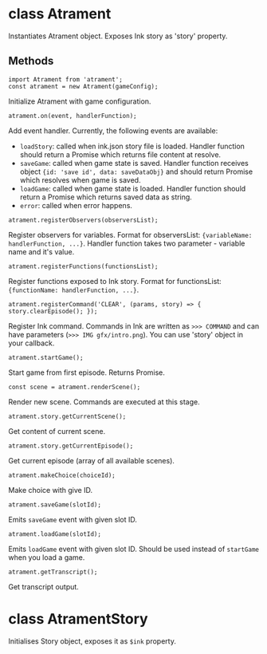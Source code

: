 # class Atrament

Instantiates Atrament object. Exposes Ink story as 'story' property.

## Methods

```
import Atrament from 'atrament';
const atrament = new Atrament(gameConfig);
```
Initialize Atrament with game configuration.

```
atrament.on(event, handlerFunction);
```
Add event handler. Currently, the following events are available:
* `loadStory`: called when ink.json story file is loaded. Handler function should return a Promise which returns file content at resolve.
* `saveGame`: called when game state is saved. Handler function receives object `{id: 'save id', data: saveDataObj}` and should return Promise which resolves when game is saved.
* `loadGame`: called when game state is loaded. Handler function should return a Promise which returns saved data as string.
* `error`: called when error happens.

```
atrament.registerObservers(observersList);
```
Register observers for variables. Format for observersList: `{variableName: handlerFunction, ...}`. Handler function takes two parameter - variable name and it's value.

```
atrament.registerFunctions(functionsList);
```
Register functions exposed to Ink story. Format for functionsList: `{functionName: handlerFunction, ...}`.

```
atrament.registerCommand('CLEAR', (params, story) => { story.clearEpisode(); });
```
Register Ink command. Commands in Ink are written as `>>> COMMAND` and can have parameters (`>>> IMG gfx/intro.png`). You can use 'story' object in your callback.

```
atrament.startGame();
```
Start game from first episode. Returns Promise.

```
const scene = atrament.renderScene();
```
Render new scene. Commands are executed at this stage.

```
atrament.story.getCurrentScene();
```
Get content of current scene.

```
atrament.story.getCurrentEpisode();
```
Get current episode (array of all available scenes).

```
atrament.makeChoice(choiceId);
```
Make choice with give ID.

```
atrament.saveGame(slotId);
```
Emits `saveGame` event with given slot ID.

```
atrament.loadGame(slotId);
```
Emits `loadGame` event with given slot ID. Should be used instead of `startGame` when you load a game.

```
atrament.getTranscript();
```
Get transcript output.


# class AtramentStory

Initialises Story object, exposes it as `$ink` property.


